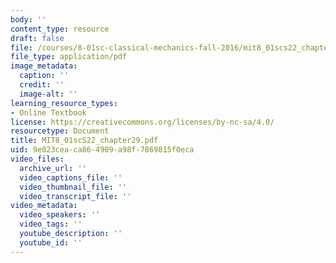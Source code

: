 ```yaml
---
body: ''
content_type: resource
draft: false
file: /courses/8-01sc-classical-mechanics-fall-2016/mit8_01scs22_chapter29.pdf
file_type: application/pdf
image_metadata:
  caption: ''
  credit: ''
  image-alt: ''
learning_resource_types:
- Online Textbook
license: https://creativecommons.org/licenses/by-nc-sa/4.0/
resourcetype: Document
title: MIT8_01scS22_chapter29.pdf
uid: 9e023cea-ca86-4909-a98f-7869815f0eca
video_files:
  archive_url: ''
  video_captions_file: ''
  video_thumbnail_file: ''
  video_transcript_file: ''
video_metadata:
  video_speakers: ''
  video_tags: ''
  youtube_description: ''
  youtube_id: ''
---
```

